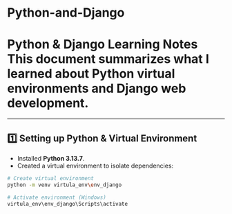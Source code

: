 # Python-and-Django
# Python &amp; Django Learning Notes  This document summarizes what I learned about Python virtual environments and Django web development.
---

## 1️⃣ Setting up Python & Virtual Environment

- Installed **Python 3.13.7**.
- Created a virtual environment to isolate dependencies:

```bash
# Create virtual environment
python -m venv virtula_env\env_django

# Activate environment (Windows)
virtula_env\env_django\Scripts\activate
